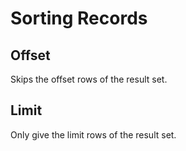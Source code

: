 # Sorting Records

## Offset

Skips the offset rows of the result set.

## Limit

Only give the limit rows of the result set.
